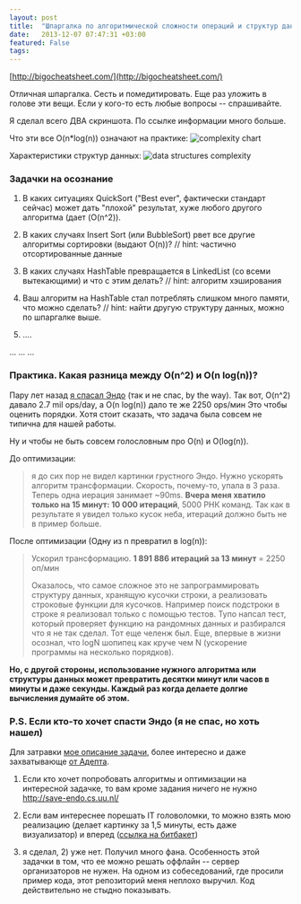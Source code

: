 ```yaml
---
layout: post
title:  "Шпаргалка по алгоритмической сложности операций и структур данных. O-нотация"
date:   2013-12-07 07:47:31 +03:00
featured: False
tags: 
---
```

[http://bigocheatsheet.com/](http://bigocheatsheet.com/)

Отличная шпаргалка. Сесть и помедитировать. Еще раз уложить в голове эти вещи.
Если у кого-то есть любые вопросы -- спрашивайте.

Я сделал всего ДВА скриншота. По ссылке информации много больше.

Что эти все O(n*log(n)) означают на практике:
![complexity chart](https://dl.dropboxusercontent.com/u/15949847/Blog/big_o_complexity_chart.PNG)

Характеристики структур данных:
![data structures complexity](https://dl.dropboxusercontent.com/u/15949847/Blog/big_o_data_structures_complexity.PNG)

### Задачки на осознание

1) В каких ситуациях QuickSort ("Best ever", фактически стандарт сейчас) может дать "плохой" результат, хуже любого другого алгоритма (дает (O(n^2)). 

2) В каких случаях Insert Sort (или BubbleSort) рвет все другие алгоритмы сортировки (выдают O(n))? // hint: частично отсортированные данные

3) В каких случаях HashTable превращается в LinkedList (со всеми вытекающими) и что с этим делать? // hint: алгоритм хэширования

4) Ваш алгоритм на HashTable стал потреблять слишком много памяти, что можно сделать? // hint: найти другую структуру данных, можно по шпаргалке выше.

5) ....

...
...
...

### Практика. Какая разница между O(n^2) и O(n log(n))?

Пару лет назад [я спасал Эндо](https://bitbucket.org/akava/saveendo/wiki/Save%20Endo) (так и не спас, by the way). 
Так вот, O(n^2) давало 2.7 mil ops/day, а O(n log(n)) дало те же 2250 ops/мин Это чтобы оценить порядки. 
Хотя стоит сказать, что задача была совсем не типична для нашей работы.

Ну и чтобы не быть совсем голословным про O(n) и O(log(n)).

До оптимизации: 
> я до сих пор не видел картинки грустного Эндо. Нужно ускорять алгоритм трансформации. Скорость, почему-то, упала в 3 раза. Теперь одна иерация занимает ~90ms. **Вчера меня хватило только на 15 минут: 10 000 итераций**, 5000 РНК команд. Так как в результате я увидел только кусок неба, итераций должно быть не в пример больше.

После оптимизации (Одну из n превратил в log(n)): 
> Ускорил трансформацию. **1 891 886 итераций за 13 минут** = 2250 оп/мин
> 
> Оказалось, что самое сложное это не запрограммировать структуру данных, хранящую кусочки строки, а реализовать строковые функции для кусочков. Например поиск подстроки в строке я реализовал только с помощью тестов. Тупо напсал тест, который проверяет функцию на рандомных данных и разбирался что я не так сделал. Тот еще челенж был.
Еще, впервые в жизни осознал, что logN шопипец как круче чем N (ускорение программы на несколько порядков).


**Но, с другой стороны, использование нужного алгоритма или структуры данных может превратить 
десятки минут или часов в минуты и даже секунды. Каждый раз когда делаете долгие вычисления думайте об этом.**

### P.S. Если кто-то хочет спасти Эндо (я не спас, но хоть нашел)
Для затравки [мое описание задачи](https://bitbucket.org/akava/saveendo/wiki/Save%20Endo), более интересно и даже захватывающе [от Адепта](http://users.livejournal.com/_adept_/67233.html).

1) Если кто хочет попробовать алгоритмы и оптимизации на интересной задачке, то вам кроме задания ничего не нужно http://save-endo.cs.uu.nl/

2) Если вам интереснее порешать IT головоломки, то можно взять мою реализацию (делает картинку за 1,5 минуты, есть даже визуализатор) и вперед ([ссылка на битбакет](https://bitbucket.org/akava/saveendo/wiki/Save%20Endo))


1) я сделал, 2) уже нет.
Получил много фана. Особенность этой задачки в том, что ее можно решать оффлайн -- сервер организаторов не нужен.
На одном из собеседований, где просили пример кода, этот репозиторий меня неплохо выручил. Код действительно не стыдно показывать.
